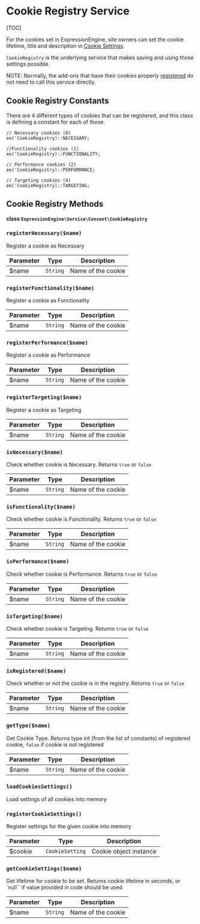 <!--
    This source file is part of the open source project
    ExpressionEngine User Guide (https://github.com/ExpressionEngine/ExpressionEngine-User-Guide)

    @link      https://expressionengine.com/
    @copyright Copyright (c) 2003-2023, Packet Tide, LLC (https://packettide.com)
    @license   https://expressionengine.com/license Licensed under Apache License, Version 2.0
-->

# Cookie Registry Service

[TOC]

For the cookies set in ExpressionEngine, site owners can set the cookie lifetime, title and description in [Cookie Settings](control-panel/settings/cookie-settings.md).

`CookieRegistry` is the underlying service that makes saving and using those settings possible.

NOTE: Normally, the add-ons that have their cookies properly [registered](development/addon-setup-php-file.html#cookies) do not need to call this service directly.

## Cookie Registry Constants

There are 4 different types of cookies that can be registered, and this class is defining a constant for each of those.

    // Necessary cookies (0)
    ee('CookieRegistry)::NECESSARY;

    //Functionality cookies (1)
    ee('CookieRegistry)::FUNCTIONALITY;

    // Performance cookies (2)
    ee('CookieRegistry)::PERFORMANCE;

    // Targeting cookies (4)
    ee('CookieRegistry)::TARGETING;

## Cookie Registry Methods

**class `ExpressionEngine\Service\Consent\CookieRegistry`**

### `registerNecessary($name)`

Register a cookie as Necessary

| Parameter     | Type      | Description                                           |
| ------------- | --------- | ----------------------------------------------------- |
| \$name        | `String`  | Name of the cookie                                    |

### `registerFunctionality($name)`

Register a cookie as Functionality

| Parameter     | Type      | Description                                           |
| ------------- | --------- | ----------------------------------------------------- |
| \$name        | `String`  | Name of the cookie                                    |


### `registerPerformance($name)`

Register a cookie as Performance

| Parameter     | Type      | Description                                           |
| ------------- | --------- | ----------------------------------------------------- |
| \$name        | `String`  | Name of the cookie                                    |


### `registerTargeting($name)`

Register a cookie as Targeting

| Parameter     | Type      | Description                                           |
| ------------- | --------- | ----------------------------------------------------- |
| \$name        | `String`  | Name of the cookie                                    |


### `isNecessary($name)`

Check whether cookie is Necessary. Returns `true` or `false`

| Parameter     | Type      | Description                                           |
| ------------- | --------- | ----------------------------------------------------- |
| \$name        | `String`  | Name of the cookie                                    |

### `isFunctionality($name)`

Check whether cookie is Functionality. Returns `true` or `false`

| Parameter     | Type      | Description                                           |
| ------------- | --------- | ----------------------------------------------------- |
| \$name        | `String`  | Name of the cookie                                    |

### `isPerformance($name)`

Check whether cookie is Performance. Returns `true` or `false`

| Parameter     | Type      | Description                                           |
| ------------- | --------- | ----------------------------------------------------- |
| \$name        | `String`  | Name of the cookie                                    |

### `isTargeting($name)`

Check whether cookie is Targeting. Returns `true` or `false`

| Parameter     | Type      | Description                                           |
| ------------- | --------- | ----------------------------------------------------- |
| \$name        | `String`  | Name of the cookie                                    |

### `isRegistered($name)`

Check whether or not the cookie is in the registry. Returns `true` or `false`

| Parameter     | Type      | Description                                           |
| ------------- | --------- | ----------------------------------------------------- |
| \$name        | `String`  | Name of the cookie                                    |

### `getType($name)`

Get Cookie Type. Returns type int (from the list of constants) of registered cookie, `false` if cookie is not registered

| Parameter     | Type      | Description                                           |
| ------------- | --------- | ----------------------------------------------------- |
| \$name        | `String`  | Name of the cookie                                    |

### `loadCookiesSettings()`

Load settings of all cookies into memory

### `registerCookieSettings()`

Register settings for the given cookie into memory

| Parameter     | Type             | Description                                  |
| ------------- | ---------------- | -------------------------------------------- |
| \$cookie      | `CookieSetting`  | Cookie object instance                       |


### `getCookieSettings($name)`

Get lifetime for cookie to be set. Returns cookie lifetime in seconds, or `null`` if value provided in code should be used

| Parameter     | Type      | Description                                           |
| ------------- | --------- | ----------------------------------------------------- |
| \$name        | `String`  | Name of the cookie                                    |

